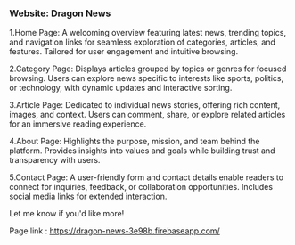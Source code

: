 <h3>Website: Dragon News</h3> 
<p> 
1.Home Page: A welcoming overview featuring latest news, trending topics, and navigation links for seamless exploration of categories, articles, and features. Tailored for user engagement and intuitive browsing.  

2.Category Page: Displays articles grouped by topics or genres for focused browsing. Users can explore news specific to interests like sports, politics, or technology, with dynamic updates and interactive sorting.  

3.Article Page: Dedicated to individual news stories, offering rich content, images, and context. Users can comment, share, or explore related articles for an immersive reading experience.  

4.About Page: Highlights the purpose, mission, and team behind the platform. Provides insights into values and goals while building trust and transparency with users.  

5.Contact Page: A user-friendly form and contact details enable readers to connect for inquiries, feedback, or collaboration opportunities. Includes social media links for extended interaction.  

Let me know if you'd like more!</p> 

Page link : https://dragon-news-3e98b.firebaseapp.com/